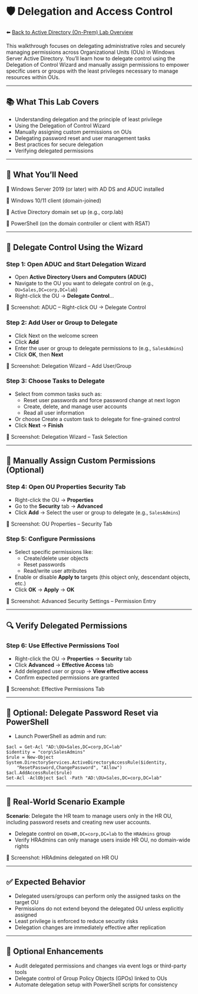 # 🛡️ Delegation and Access Control

⬅️ [Back to Active Directory (On-Prem) Lab Overview](./README.md)

This walkthrough focuses on delegating administrative roles and securely managing permissions across Organizational Units (OUs) in Windows Server Active Directory. You’ll learn how to delegate control using the Delegation of Control Wizard and manually assign permissions to empower specific users or groups with the least privileges necessary to manage resources within OUs.

---

## 📚 What This Lab Covers
- Understanding delegation and the principle of least privilege
- Using the Delegation of Control Wizard
- Manually assigning custom permissions on OUs
- Delegating password reset and user management tasks
- Best practices for secure delegation
- Verifying delegated permissions

---

## 📝 What You’ll Need

🔹 Windows Server 2019 (or later) with AD DS and ADUC installed

🔹 Windows 10/11 client (domain-joined)

🔹 Active Directory domain set up (e.g., corp.lab)

🔹 PowerShell (on the domain controller or client with RSAT)

---

## 👤 Delegate Control Using the Wizard

### Step 1: Open ADUC and Start Delegation Wizard
- Open **Active Directory Users and Computers (ADUC)**
- Navigate to the OU you want to delegate control on (e.g., `OU=Sales,DC=corp,DC=lab`)
- Right-click the OU → **Delegate Control**...

📸 Screenshot: ADUC – Right-click OU → Delegate Control

### Step 2: Add User or Group to Delegate
- Click Next on the welcome screen
- Click **Add**
- Enter the user or group to delegate permissions to (e.g., `SalesAdmins`)
- Click **OK**, then **Next**

📸 Screenshot: Delegation Wizard – Add User/Group

### Step 3: Choose Tasks to Delegate

- Select from common tasks such as:
  - Reset user passwords and force password change at next logon
  - Create, delete, and manage user accounts
  - Read all user information
- Or choose Create a custom task to delegate for fine-grained control
- Click **Next** → **Finish**

📸 Screenshot: Delegation Wizard – Task Selection

---

## 🔧 Manually Assign Custom Permissions (Optional)

### Step 4: Open OU Properties Security Tab
- Right-click the OU → **Properties**
- Go to the **Security** tab → **Advanced**
- Click **Add** → Select the user or group to delegate (e.g., `SalesAdmins`)

📸 Screenshot: OU Properties – Security Tab

### Step 5: Configure Permissions
- Select specific permissions like:
  - Create/delete user objects
  - Reset passwords
  - Read/write user attributes
- Enable or disable **Apply to** targets (this object only, descendant objects, etc.)
- Click **OK** → **Apply** → **OK**

 📸 Screenshot: Advanced Security Settings – Permission Entry

 --- 

 ## 🔍 Verify Delegated Permissions

 ### Step 6: Use Effective Permissions Tool
 - Right-click the OU → **Properties** → **Security** tab
 - Click **Advanced** → **Effective Access** tab
 - Add delegated user or group → **View effective access**
 - Confirm expected permissions are granted

📸 Screenshot: Effective Permissions Tab

---

## 🧩 Optional: Delegate Password Reset via PowerShell

- Launch PowerShell as admin and run:
```
$acl = Get-Acl "AD:\OU=Sales,DC=corp,DC=lab"
$identity = "corp\SalesAdmins"
$rule = New-Object System.DirectoryServices.ActiveDirectoryAccessRule($identity,
    "ResetPassword,ChangePassword", "Allow")
$acl.AddAccessRule($rule)
Set-Acl -AclObject $acl -Path "AD:\OU=Sales,DC=corp,DC=lab"
```

---

## 🔄 Real-World Scenario Example

**Scenario**: Delegate the HR team to manage users only in the HR OU, including password resets and creating new user accounts.
- Delegate control on `OU=HR,DC=corp,DC=lab` to the `HRAdmins` group
- Verify HRAdmins can only manage users inside HR OU, no domain-wide rights

📸 Screenshot: HRAdmins delegated on HR OU

---

## ✅ Expected Behavior

- Delegated users/groups can perform only the assigned tasks on the target OU
- Permissions do not extend beyond the delegated OU unless explicitly assigned
- Least privilege is enforced to reduce security risks
- Delegation changes are immediately effective after replication

---

## 🔄 Optional Enhancements
- Audit delegated permissions and changes via event logs or third-party tools
- Delegate control of Group Policy Objects (GPOs) linked to OUs
- Automate delegation setup with PowerShell scripts for consistency



 
